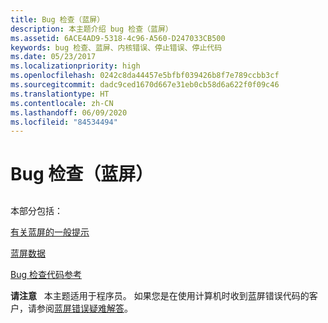 ```yaml
---
title: Bug 检查（蓝屏）
description: 本主题介绍 bug 检查（蓝屏）
ms.assetid: 6ACE4AD9-5318-4c96-A560-D247033CB500
keywords: bug 检查、蓝屏、内核错误、停止错误、停止代码
ms.date: 05/23/2017
ms.localizationpriority: high
ms.openlocfilehash: 0242c8da44457e5bfbf039426b8f7e789ccbb3cf
ms.sourcegitcommit: dadc9ced1670d667e31eb0cb58d6a622f0f09c46
ms.translationtype: HT
ms.contentlocale: zh-CN
ms.lasthandoff: 06/09/2020
ms.locfileid: "84534494"
---
```

# <a name="bug-checks-blue-screens"></a>Bug 检查（蓝屏）


## <span id="ddk_bug_checks_blue_screens__dbg"></span><span id="DDK_BUG_CHECKS_BLUE_SCREENS__DBG"></span>


本部分包括：

[有关蓝屏的一般提示](general-troubleshooting-tips.md)

[蓝屏数据](blue-screen-data.md)

[Bug 检查代码参考](bug-check-code-reference2.md)

**请注意**   本主题适用于程序员。 如果您是在使用计算机时收到蓝屏错误代码的客户，请参阅[蓝屏错误疑难解答](https://support.microsoft.com//help/14238/windows-10-troubleshoot-blue-screen-errors)。

 

 

 





